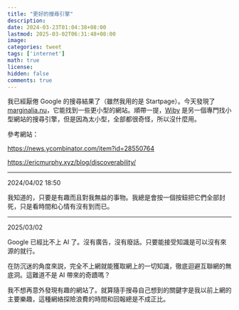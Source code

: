 ```yaml
---
title: "更好的搜尋引擎"
description: 
date: 2024-03-23T01:04:38+08:00
lastmod: 2025-03-02T06:31:48+08:00
image: 
categories: tweet
tags: ['internet']
math: true
license: 
hidden: false
comments: true
---
```


我已經厭倦 Google 的搜尋結果了（雖然我用的是 Startpage）。今天發現了 [marginalia.nu](https://search.marginalia.nu)，它能找到一些更小型的網站。順帶一提，[Wiby](https://wiby.org) 是另一個專門找小型網站的搜尋引擎，但是因為太小型，全部都很奇怪，所以沒什麼用。 

參考網站：

https://news.ycombinator.com/item?id=28550764

https://ericmurphy.xyz/blog/discoverability/

***
2024/04/02 18:50

我知道的，只要是有趣而且對我無益的事物。我總是會按一個按鈕把它們全部封死，只是看時間和心情有沒有到而已。

***
2025/03/02

Google 已經比不上 AI 了。沒有廣告，沒有廢話。只要能接受知識是可以沒有來源的就行。

在防沉迷的角度來説，完全不上網就能獲取網上的一切知識，徹底迴避互聯網的無底洞。這難道不是 AI 帶來的奇蹟嗎？

我不想再意外發現有趣的網站了。就算隨手搜尋自己想到的關鍵字是我以前上網的主要樂趣，這種網絡探險浪費的時間和回報總是不成正比。

